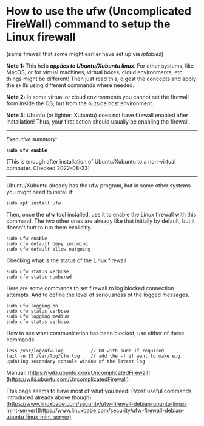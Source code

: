 # How to use the ufw (Uncomplicated FireWall) command to setup the Linux firewall 
(same firewall that some might earlier have set up via *iptables*)

**Note 1:** This help ***applies to Ubuntu/Xubuntu linux***. For other systems, like MacOS, or for virtual machines, virtual boxes, cloud environments, etc. things might be different! Then just read this, digest the concepts and apply the skills using different commands where needed. 

**Note 2:** In some virtual or cloud environments you cannot set the firewall from inside the OS, but from the outside host environment.

**Note 3:** Ubuntu (or lighter: Xubuntu) does not have firewall enabled after installation! Thus, your first action should usually be enabling the firewall.

---

*Executive summary:* 

**``sudo ufw enable``** 

(This is enough after installation of Ubuntu/Xubuntu to a non-virtual computer. Checked 2022-08-23) 

---

Ubuntu/Xubuntu already has the ufw program, but in some other systems you might need to install it:

```shell 
sudo apt install ufw
```

Then, once the ufw tool installed, use it to enable the Linux firewall with this command. The two other ones are already like that initially by default, but it doesn't hurt to run them explicitly.
```shell 
sudo ufw enable
sudo ufw default deny incoming
sudo ufw default allow outgoing
```

Checking what is the status of the Linux firewall
```shell 
sudo ufw status verbose
sudo ufw status numbered
```

Here are some commands to set firewall to log blocked connection attempts. And to define the level of seriousness of the logged messages.
```shell
sudo ufw logging on
sudo ufw status verbose
sudo ufw logging medium
sudo ufw status verbose
```
How to see what communication has been blocked, use either of these commands
```shell
less /var/log/ufw.log          // OR with sudo if required
tail -n 15 /var/log/ufw.log    // add the -f if want to make e.g. updating secondary console window of the latest log
```

Manual: [https://wiki.ubuntu.com/UncomplicatedFirewall](https://wiki.ubuntu.com/UncomplicatedFirewall) 

This page seems to have most of what you need:  (Most useful commands introduced already above though): [https://www.linuxbabe.com/security/ufw-firewall-debian-ubuntu-linux-mint-server](https://www.linuxbabe.com/security/ufw-firewall-debian-ubuntu-linux-mint-server)
